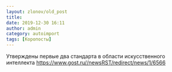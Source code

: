 ```yaml
---
layout: zlonov/old_post
title: 
date: 2019-12-30 16:11
author: admin
category: autoimport
tags: [Коропосты]
---
```


Утверждены первые два стандарта в области искусственного интеллекта <a href="https://www.gost.ru//newsRST/redirect/news/1/6566">https://www.gost.ru//newsRST/redirect/news/1/6566</a>

